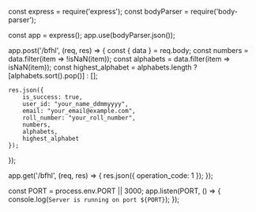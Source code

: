 const express = require('express');
const bodyParser = require('body-parser');

const app = express();
app.use(bodyParser.json());

app.post('/bfhl', (req, res) => {
    const { data } = req.body;
    const numbers = data.filter(item => !isNaN(item));
    const alphabets = data.filter(item => isNaN(item));
    const highest_alphabet = alphabets.length ? [alphabets.sort().pop()] : [];

    res.json({
        is_success: true,
        user_id: "your_name_ddmmyyyy",
        email: "your_email@example.com",
        roll_number: "your_roll_number",
        numbers,
        alphabets,
        highest_alphabet
    });
});

app.get('/bfhl', (req, res) => {
    res.json({ operation_code: 1 });
});

const PORT = process.env.PORT || 3000;
app.listen(PORT, () => {
    console.log(`Server is running on port ${PORT}`);
});
